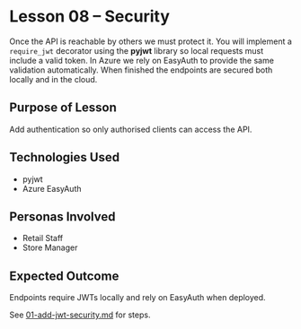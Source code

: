 # Lesson 08 – Security

Once the API is reachable by others we must protect it. You will implement a
`require_jwt` decorator using the **pyjwt** library so local requests must
include a valid token. In Azure we rely on EasyAuth to provide the same
validation automatically. When finished the endpoints are secured both locally
and in the cloud.

## Purpose of Lesson

Add authentication so only authorised clients can access the API.

## Technologies Used

- pyjwt
- Azure EasyAuth

## Personas Involved

- Retail Staff
- Store Manager

## Expected Outcome

Endpoints require JWTs locally and rely on EasyAuth when deployed.

See [01-add-jwt-security.md](01-add-jwt-security.md) for steps.
